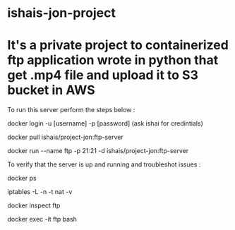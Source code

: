 # ishais-jon-project

# It's a private project to containerized ftp application wrote in python that get .mp4 file and upload it to S3 bucket in AWS

To run this server perform the steps below :

docker login -u [username] -p [password] (ask ishai for credintials)

docker pull ishais/project-jon:ftp-server

docker run --name ftp -p 21:21 -d ishais/project-jon:ftp-server

To verify that the server is up and running and troubleshot issues :

docker ps 

iptables -L -n -t nat -v

docker inspect ftp

docker exec -it ftp bash
